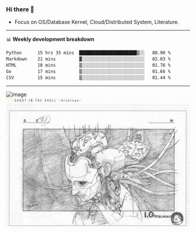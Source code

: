 ### Hi there 👋
<!-- * Daily Meditation via Leetcode/Competitive-Programming. -->
* Focus on OS/Database Kernel, Cloud/Distributed System, Literature.

-------

📊 **Weekly development breakdown**
<!--START_SECTION:waka-->

```txt
Python      15 hrs 35 mins  ██████████████████████▒░░   88.90 %
Markdown    21 mins         ▓░░░░░░░░░░░░░░░░░░░░░░░░   02.03 %
HTML        18 mins         ▒░░░░░░░░░░░░░░░░░░░░░░░░   01.76 %
Go          17 mins         ▒░░░░░░░░░░░░░░░░░░░░░░░░   01.66 %
CSV         15 mins         ▒░░░░░░░░░░░░░░░░░░░░░░░░   01.44 %
```

<!--END_SECTION:waka-->

-------

<!-- [![Leetcode Stats](https://leetcard.jacoblin.cool/hzhang413?font=Fira+Mono)](https://leetcode.com/fxrc) -->
![image](./cyberpunk-ghost-in-the-shell.gif)
![image](./gis-archive.png)
